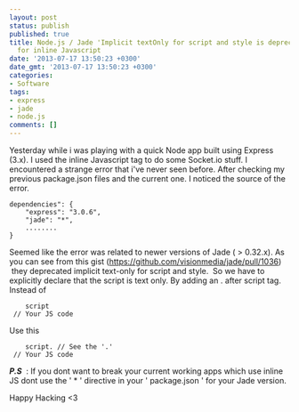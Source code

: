 ```yaml
---
layout: post
status: publish
published: true
title: Node.js / Jade 'Implicit textOnly for script and style is deprecated.' error
  for inline Javascript
date: '2013-07-17 13:50:23 +0300'
date_gmt: '2013-07-17 13:50:23 +0300'
categories:
- Software
tags:
- express
- jade
- node.js
comments: []
---
```

Yesterday while i was playing with a quick Node app built using Express (3.x). I used the inline Javascript tag to do some Socket.io stuff.
I encountered a strange error that i've never seen before. After checking my previous package.json files and the current one. I noticed the source of the error.

    dependencies": {
        "express": "3.0.6",
        "jade": "*",
        ........
    }

Seemed like the error was related to newer versions of Jade ( &gt; 0.32.x). As you can see from this gist (<a title="Deprecate implicit text-only for script and style" href="https://github.com/visionmedia/jade/pull/1036" target="_blank">https://github.com/visionmedia/jade/pull/1036</a>)  they deprecated implicit text-only for script and style.<span style="font-size: 1em;"> </span>
So we have to explicitly declare that the script is text only. By adding an . after script tag.
Instead of

        script
     // Your JS code

Use this

        script. // See the '.'
     // Your JS code

***P.S***  : If you dont want to break your current working apps which use inline JS dont use the ' * ' directive in your ' package.json ' for your Jade version.

Happy Hacking &lt;3